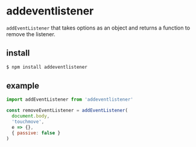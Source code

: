 # addeventlistener

`addEventListener` that takes options as an object and returns a function to remove the listener.

## install

```sh
$ npm install addeventlistener
```

## example

```js
import addEventListener from 'addeventlistener'

const removeEventListener = addEventListener(
  document.body,
  'touchmove',
  e => {},
  { passive: false }
)
```

